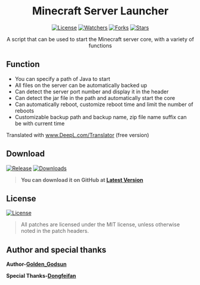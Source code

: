 <div align="center">

# Minecraft Server Launcher
[![License](https://img.shields.io/github/license/SolitudeSun/Minecraft-Server-Launcher?label=License&logo=github)](LICENSE)
[![Watchers](https://img.shields.io/github/watchers/SolitudeSun/Minecraft-Server-Launcher?label=Watchers&logo=github)](https://github.com/SolitudeSun/Minecraft-Server-Launcher/watchers)
[![Forks](https://img.shields.io/github/forks/SolitudeSun/Minecraft-Server-Launcher?label=Forks&logo=github)](https://github.com/SolitudeSun/Minecraft-Server-Launcher/network/members)
[![Stars](https://img.shields.io/github/stars/SolitudeSun/Minecraft-Server-Launcher?label=Stars&logo=github)](https://github.com/SolitudeSun/Minecraft-Server-Launcher/stargazers)

A script that can be used to start the Minecraft server core, with a variety of functions
</div>

## Function
* You can specify a path of Java to start
* All files on the server can be automatically backed up
* Can detect the server port number and display it in the header
* Can detect the jar file in the path and automatically start the core
* Can automatically reboot, customize reboot time and limit the number of reboots
* Customizable backup path and backup name, zip file name suffix can be with current time

Translated with www.DeepL.com/Translator (free version)

## Download
[![Release](https://img.shields.io/github/v/release/SolitudeSun/Minecraft-Server-Launcher.svg?label=Release&logo=github&color=success)](https://github.com/SolitudeSun/Minecraft-Server-Launcher/releases/latest)
[![Downloads](https://img.shields.io/github/downloads/SolitudeSun/Minecraft-Server-Launcher/total?label=Download&logo=github)](https://github.com/SolitudeSun/Minecraft-Server-Launcher/releases)

> **You can download it on GitHub at [Latest Version](https://github.com/SolitudeSun/Minecraft-Server-Launcher/releases/latest)**

## License
[![License](https://img.shields.io/github/license/SolitudeSun/Minecraft-Server-Launcher?label=License&logo=github)](LICENSE)

> All patches are licensed under the MIT license, unless otherwise noted in the patch headers.

## Author and special thanks
**Author-[Golden_Godsun](https://github.com/SolitudeSun)**

**Special Thanks-[Dongfeifan](https://github.com/dongffan)**
